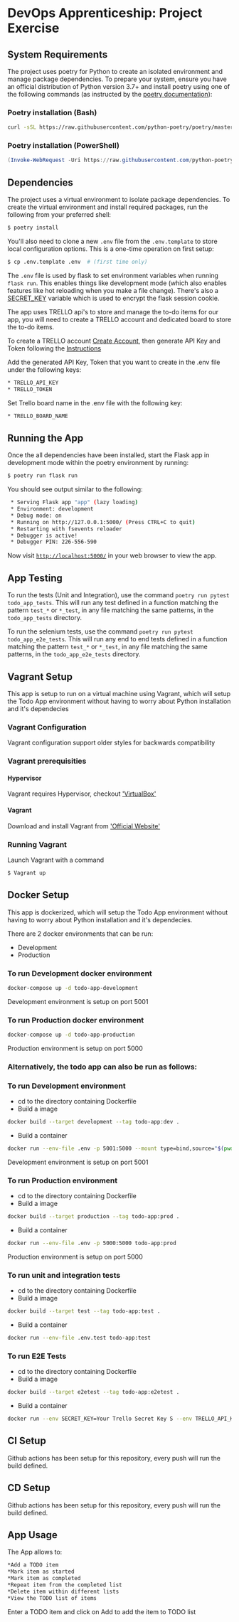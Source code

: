 # DevOps Apprenticeship: Project Exercise

## System Requirements

The project uses poetry for Python to create an isolated environment and manage package dependencies. To prepare your system, ensure you have an official distribution of Python version 3.7+ and install poetry using one of the following commands (as instructed by the [poetry documentation](https://python-poetry.org/docs/#system-requirements)):

### Poetry installation (Bash)

```bash
curl -sSL https://raw.githubusercontent.com/python-poetry/poetry/master/get-poetry.py | python
```

### Poetry installation (PowerShell)

```powershell
(Invoke-WebRequest -Uri https://raw.githubusercontent.com/python-poetry/poetry/master/get-poetry.py -UseBasicParsing).Content | python
```

## Dependencies

The project uses a virtual environment to isolate package dependencies. To create the virtual environment and install required packages, run the following from your preferred shell:

```bash
$ poetry install
```

You'll also need to clone a new `.env` file from the `.env.template` to store local configuration options. This is a one-time operation on first setup:

```bash
$ cp .env.template .env  # (first time only)
```

The `.env` file is used by flask to set environment variables when running `flask run`. This enables things like development mode (which also enables features like hot reloading when you make a file change). There's also a [SECRET_KEY](https://flask.palletsprojects.com/en/1.1.x/config/#SECRET_KEY) variable which is used to encrypt the flask session cookie.

The app uses TRELLO api's to store and manage the to-do items for our app, you will need to create a TRELLO account and dedicated board to store the to-do items.

To create a TRELLO account [Create Account](https://trello.com/signup), then generate API Key and Token following the [Instructions](https://trello.com/app-key)

Add the generated API Key, Token that you want to create in the .env file under the following keys:
```bash
* TRELLO_API_KEY
* TRELLO_TOKEN
```
Set Trello board name in the .env file with the following key:
```bash
* TRELLO_BOARD_NAME
```
## Running the App

Once the all dependencies have been installed, start the Flask app in development mode within the poetry environment by running:
```bash
$ poetry run flask run
```

You should see output similar to the following:
```bash
 * Serving Flask app "app" (lazy loading)
 * Environment: development
 * Debug mode: on
 * Running on http://127.0.0.1:5000/ (Press CTRL+C to quit)
 * Restarting with fsevents reloader
 * Debugger is active!
 * Debugger PIN: 226-556-590
```
Now visit [`http://localhost:5000/`](http://localhost:5000/) in your web browser to view the app.

## App Testing
To run the tests (Unit and Integration), use the command ``poetry run pytest todo_app_tests``. This will run any test defined in a function
matching the pattern ``test_*`` or ``*_test``, in any file matching the same patterns, in the ``todo_app_tests`` directory.

To run the selenium tests, use the command ``poetry run pytest todo_app_e2e_tests``. This will run any end to end tests defined in a function
matching the pattern ``test_*`` or ``*_test``, in any file matching the same patterns, in the ``todo_app_e2e_tests`` directory.

## Vagrant Setup
This app is setup to run on a virtual machine using Vagrant, which will setup the Todo App environment without having to worry about Python installation and it's dependecies

### Vagrant Configuration
Vagrant configuration support older styles for backwards compatibility

### Vagrant prerequisities

#### Hypervisor
Vagrant requires Hypervisor, checkout ['VirtualBox'](https://www.virtualbox.org/)

#### Vagrant
Download and install Vagrant from ['Official Website'](https://www.vagrantup.com/)

### Running Vagrant
Launch Vagrant with a command 
```bash
$ Vagrant up
```

## Docker Setup
This app is dockerized, which will setup the Todo App environment without having to worry about Python installation and it's dependecies.

There are 2 docker environments that can be run:
- Development
- Production

### To run Development docker environment
```bash
docker-compose up -d todo-app-development
```
Development environment is setup on port 5001

### To run Production docker environment
```bash
docker-compose up -d todo-app-production
```
Production environment is setup on port 5000

### Alternatively, the todo app can also be run as follows:

### To run Development environment
- cd to the directory containing Dockerfile
- Build a image
```bash
docker build --target development --tag todo-app:dev .
```
- Build a container
```bash
docker run --env-file .env -p 5001:5000 --mount type=bind,source="$(pwd)",target=/app/ todo-app:dev
```
Development environment is setup on port 5001

### To run Production environment
- cd to the directory containing Dockerfile
- Build a image
```bash
docker build --target production --tag todo-app:prod .
```
- Build a container
```bash
docker run --env-file .env -p 5000:5000 todo-app:prod
```
Production environment is setup on port 5000

### To run unit and integration tests
- cd to the directory containing Dockerfile
- Build a image
```bash
docker build --target test --tag todo-app:test .
```
- Build a container
```bash
docker run --env-file .env.test todo-app:test
```

### To run E2E Tests
- cd to the directory containing Dockerfile
- Build a image
```bash
docker build --target e2etest --tag todo-app:e2etest .
```
- Build a container
```bash
docker run --env SECRET_KEY=Your Trello Secret Key S --env TRELLO_API_KEY=Your Trello API Key --env TRELLO_TOKEN=Your Trello Token --env TRELLO_BOARD_NAME=Your Trello Board Name todo-app:e2etest
```
## CI Setup
Github actions has been setup for this repository, every push will run the build defined.

## CD Setup
Github actions has been setup for this repository, every push will run the build defined.

## App Usage
The App allows to:
```bash
*Add a TODO item
*Mark item as started
*Mark item as completed
*Repeat item from the completed list
*Delete item within different lists
*View the TODO list of items
```

Enter a TODO item and click on Add to add the item to TODO list